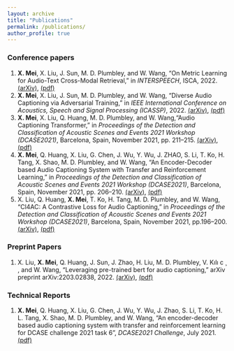 ```yaml
---
layout: archive
title: "Publications"
permalink: /publications/
author_profile: true
---
```


### Conference papers
1. **X. Mei**, X. Liu, J. Sun, M. D. Plumbley, and W. Wang, “On Metric Learning for Audio-Text Cross-Modal Retrieval,” in *INTERSPEECH*, ISCA, 2022. [(arXiv)](https://arxiv.org/abs/2203.15537), [(pdf)](/files/Text_Audio_Retrieval_for_INTERSPEECH_2022.pdf) 
2. **X. Mei**, X. Liu, J. Sun, M. D. Plumbley, and W. Wang, “Diverse Audio Captioning via Adversarial Training,” in *IEEE International
Conference on Acoustics, Speech and Signal Processing (ICASSP)*, 2022. [(arXiv)](https://arxiv.org/abs/2110.06691v2),  [(pdf)](/files/diverse_audio_captioning.pdf)
3. **X. Mei**, X. Liu, Q. Huang, M. D. Plumbley, and W. Wang,“Audio Captioning Transformer,” in *Proceedings of the Detection and Classification of Acoustic Scenes  and Events 2021 Workshop (DCASE2021)*, Barcelona, Spain, November 2021, pp. 211–215. [(arXiv)](https://arxiv.org/abs/2107.09817), [(pdf)](/files/audio_captioning_transformer.pdf)
4. **X. Mei**, Q. Huang, X. Liu, G. Chen, J. Wu, Y. Wu, J. ZHAO, S. Li, T. Ko, H. Tang, X. Shao, M. D. Plumbley, and W. Wang, “An Encoder-Decoder based Audio Captioning System with Transfer and Reinforcement Learning,” in *Proceedings of the Detection and Classification of Acoustic Scenes and Events 2021 Workshop  (DCASE2021)*, Barcelona, Spain, November 2021, pp. 206–210. [(arXiv)](https://arxiv.org/abs/2108.02752), [(pdf)](/files/audio_captioning_with_transfer_and_reinforcement_learning.pdf)
5. X. Liu, Q. Huang, **X. Mei**, T. Ko, H. Tang, M. D. Plumbley, and W. Wang, “Cl4AC: A Contrastive Loss for Audio Captioning,” in *Proceedings of the Detection and Classification of Acoustic Scenes and Events 2021 Workshop (DCASE2021)*, Barcelona, Spain, November 2021, pp.196–200. [(arXiv)](https://arxiv.org/abs/2107.09990), [(pdf)](/files/CL4AC-A_CONTRASTIVE_LOSS_FOR_AUDIO_CAPTIONING.pdf)


### Preprint Papers
1. X. Liu, **X. Mei**, Q. Huang, J. Sun, J. Zhao, H. Liu, M. D. Plumbley, V. Kılı c ̧ , and W. Wang, “Leveraging pre-trained bert for audio captioning,” arXiv preprint arXiv:2203.02838, 2022. [(arXiv)](https://arxiv.org/abs/2203.02838), [(pdf)](/files/ac_bert.pdf) 

### Technical Reports
1. **X. Mei**, Q. Huang, X. Liu, G. Chen, J. Wu, Y. Wu, J. Zhao, S. Li, T. Ko, H. L. Tang, X. Shao, M. D. Plumbley, and W. Wang, “An encoder-decoder based audio captioning system with transfer and reinforcement learning for DCASE challenge 2021 task 6”, *DCASE2021 Challenge*, July 2021. [(pdf)](/files/2021_DCASE_Task6_audio_captioning.pdf)
